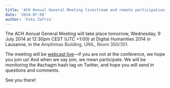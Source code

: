 ```yaml
---
title: 'ACH Annual General Meeting livestream and remote participation'
date: '2014-07-08'
author: 'Vika Zafrin'
---
```

The ACH Annual General Meeting will take place tomorrow, Wednesday, 9 July 2014 at 12:30pm CEST (UTC +1:00) at Digital Humanities 2014 in Lausanne, in the <span style="color: #373737;">Amphimax Building, UNIL, Room 350/351.</span>

The meeting will be [webcast live](http://dharchive.org/stream.html)—if you are not at the conference, we hope you join us! And when we say join, we mean participate. We will be monitoring the #achagm hash tag on Twitter, and hope you will send in questions and comments.

See you there!